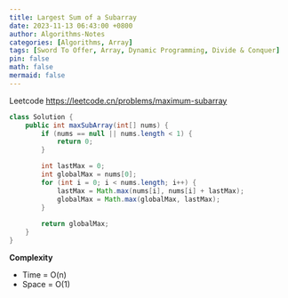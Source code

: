 ```yaml
---
title: Largest Sum of a Subarray
date: 2023-11-13 06:43:00 +0800
author: Algorithms-Notes
categories: [Algorithms, Array]
tags: [Sword To Offer, Array, Dynamic Programming, Divide & Conquer]
pin: false
math: false
mermaid: false
---
```


Leetcode <https://leetcode.cn/problems/maximum-subarray>

```java
class Solution {
    public int maxSubArray(int[] nums) {
        if (nums == null || nums.length < 1) {
            return 0;
        }

        int lastMax = 0;
        int globalMax = nums[0];
        for (int i = 0; i < nums.length; i++) {
            lastMax = Math.max(nums[i], nums[i] + lastMax);
            globalMax = Math.max(globalMax, lastMax);
        }
        
        return globalMax;
    }
}
```

**Complexity**

* Time = O(n) 
* Space = O(1) 

